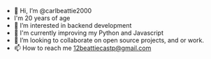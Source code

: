 - 👋 Hi, I’m @carlbeattie2000
- I'm 20 years of age
- 👀 I’m interested in backend development
- 🌱 I'm currently improving my Python and Javascript
- 💞️ I’m looking to collaborate on open source projects, and or work.
- 📫 How to reach me 12beattiecastp@gmail.com

<!---
carlbeattie2000/carlbeattie2000 is a ✨ special ✨ repository because its `README.md` (this file) appears on your GitHub profile.
You can click the Preview link to take a look at your changes.
--->
